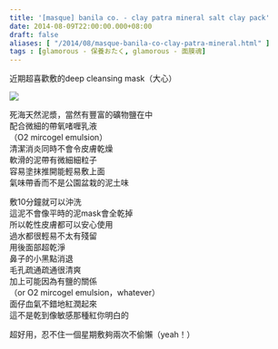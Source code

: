```yaml
---
title: '[masque] banila co. - clay patra mineral salt clay pack'
date: 2014-08-09T22:00:00.000+08:00
draft: false
aliases: [ "/2014/08/masque-banila-co-clay-patra-mineral.html" ]
tags : [glamorous - 保養おたく, glamorous - 面膜魂]
---
```


近期超喜歡敷的deep cleansing mask（大心）  

![](/images/banilacoclay.jpg)

死海天然泥漿，當然有豐富的礦物鹽在中  
配合微細的帶氧啫喱乳液  
（O2 mircogel emulsion）  
清潔消炎同時不會令皮膚乾燥  
軟滑的泥帶有微細細粒子  
容易塗抹推開能輕易敷上面  
氣味帶香而不是公園盆栽的泥土味  
  
敷10分鐘就可以沖洗  
這泥不會像平時的泥mask會全乾掉  
所以乾性皮膚都可以安心使用  
過水都很輕易不太有殘留  
用後面部超乾淨  
鼻子的小黑點消退  
毛孔疏通疏通很清爽  
加上可能因為有鹽的關係  
（or O2 mircogel emulsion，whatever）  
面仔血氣不錯地紅潤起來  
這不是乾到像敏感那種紅你明白的  
  
超好用，忍不住一個星期敷夠兩次不偷懶（yeah！）
